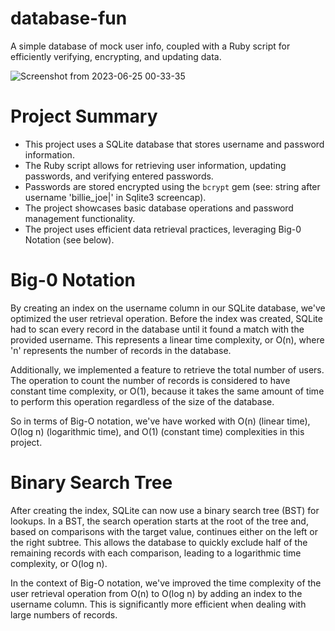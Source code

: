 # database-fun

A simple database of mock user info, coupled with a Ruby script for efficiently verifying, encrypting, and updating data.

![Screenshot from 2023-06-25 00-33-35](https://github.com/erikamaker/database-fun/assets/118931925/9459e778-eb6c-41a3-a916-8e686e75a4d5)


# Project Summary

* This project uses a SQLite database that stores username and password information.
* The Ruby script allows for retrieving user information, updating passwords, and verifying entered passwords.
* Passwords are stored encrypted using the `bcrypt` gem (see: string after username 'billie_joe|' in Sqlite3 screencap).
* The project showcases basic database operations and password management functionality.
* The project uses efficient data retrieval practices, leveraging Big-0 Notation (see below).


# Big-0 Notation

By creating an index on the username column in our SQLite database, we've optimized the user retrieval operation. Before the index was created, SQLite had to scan every record in the database until it found a match with the provided username. This represents a linear time complexity, or O(n), where 'n' represents the number of records in the database.

Additionally, we implemented a feature to retrieve the total number of users. The operation to count the number of records is considered to have constant time complexity, or O(1), because it takes the same amount of time to perform this operation regardless of the size of the database.

So in terms of Big-O notation, we've have worked with O(n) (linear time), O(log n) (logarithmic time), and O(1) (constant time) complexities in this project.


# Binary Search Tree

After creating the index, SQLite can now use a binary search tree (BST) for lookups. In a BST, the search operation starts at the root of the tree and, based on comparisons with the target value, continues either on the left or the right subtree. This allows the database to quickly exclude half of the remaining records with each comparison, leading to a logarithmic time complexity, or O(log n).

In the context of Big-O notation, we've improved the time complexity of the user retrieval operation from O(n) to O(log n) by adding an index to the username column. This is significantly more efficient when dealing with large numbers of records.





